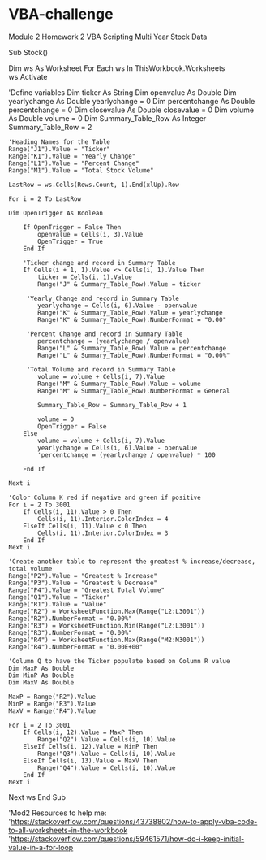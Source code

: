 # VBA-challenge
Module 2 Homework 2 VBA Scripting Multi Year Stock Data


Sub Stock()

Dim ws As Worksheet
For Each ws In ThisWorkbook.Worksheets
ws.Activate

'Define variables
    Dim ticker As String
    Dim openvalue As Double
    Dim yearlychange As Double
    yearlychange = 0
    Dim percentchange As Double
    percentchange = 0
    Dim closevalue As Double
    closevalue = 0
    Dim volume As Double
    volume = 0
    Dim Summary_Table_Row As Integer
    Summary_Table_Row = 2
    
    'Heading Names for the Table
    Range("J1").Value = "Ticker"
    Range("K1").Value = "Yearly Change"
    Range("L1").Value = "Percent Change"
    Range("M1").Value = "Total Stock Volume"
    
    LastRow = ws.Cells(Rows.Count, 1).End(xlUp).Row
    
    For i = 2 To LastRow
    
    Dim OpenTrigger As Boolean
    
        If OpenTrigger = False Then
            openvalue = Cells(i, 3).Value
            OpenTrigger = True
        End If
    
        'Ticker change and record in Summary Table
        If Cells(i + 1, 1).Value <> Cells(i, 1).Value Then
            ticker = Cells(i, 1).Value
            Range("J" & Summary_Table_Row).Value = ticker
            
         'Yearly Change and record in Summary Table
            yearlychange = Cells(i, 6).Value - openvalue
            Range("K" & Summary_Table_Row).Value = yearlychange
            Range("K" & Summary_Table_Row).NumberFormat = "0.00"
            
         'Percent Change and record in Summary Table
            percentchange = (yearlychange / openvalue)
            Range("L" & Summary_Table_Row).Value = percentchange
            Range("L" & Summary_Table_Row).NumberFormat = "0.00%"
            
         'Total Volume and record in Summary Table
            volume = volume + Cells(i, 7).Value
            Range("M" & Summary_Table_Row).Value = volume
            Range("M" & Summary_Table_Row).NumberFormat = General
            
            Summary_Table_Row = Summary_Table_Row + 1
            
            volume = 0
            OpenTrigger = False
        Else
            volume = volume + Cells(i, 7).Value
            yearlychange = Cells(i, 6).Value - openvalue
            'percentchange = (yearlychange / openvalue) * 100

        End If

    Next i
    
    'Color Column K red if negative and green if positive
    For i = 2 To 3001
        If Cells(i, 11).Value > 0 Then
            Cells(i, 11).Interior.ColorIndex = 4
        ElseIf Cells(i, 11).Value < 0 Then
            Cells(i, 11).Interior.ColorIndex = 3
        End If
    Next i
    
    'Create another table to represent the greatest % increase/decrease, total volume
    Range("P2").Value = "Greatest % Increase"
    Range("P3").Value = "Greatest % Decrease"
    Range("P4").Value = "Greatest Total Volume"
    Range("Q1").Value = "Ticker"
    Range("R1").Value = "Value"
    Range("R2") = WorksheetFunction.Max(Range("L2:L3001"))
    Range("R2").NumberFormat = "0.00%"
    Range("R3") = WorksheetFunction.Min(Range("L2:L3001"))
    Range("R3").NumberFormat = "0.00%"
    Range("R4") = WorksheetFunction.Max(Range("M2:M3001"))
    Range("R4").NumberFormat = "0.00E+00"
    
    'Column Q to have the Ticker populate based on Column R value
    Dim MaxP As Double
    Dim MinP As Double
    Dim MaxV As Double
    
    MaxP = Range("R2").Value
    MinP = Range("R3").Value
    MaxV = Range("R4").Value
    
    For i = 2 To 3001
        If Cells(i, 12).Value = MaxP Then
            Range("Q2").Value = Cells(i, 10).Value
        ElseIf Cells(i, 12).Value = MinP Then
            Range("Q3").Value = Cells(i, 10).Value
        ElseIf Cells(i, 13).Value = MaxV Then
            Range("Q4").Value = Cells(i, 10).Value
        End If
    Next i
        
Next ws
End Sub



'Mod2 Resources to help me:
'https://stackoverflow.com/questions/43738802/how-to-apply-vba-code-to-all-worksheets-in-the-workbook
'https://stackoverflow.com/questions/59461571/how-do-i-keep-initial-value-in-a-for-loop
